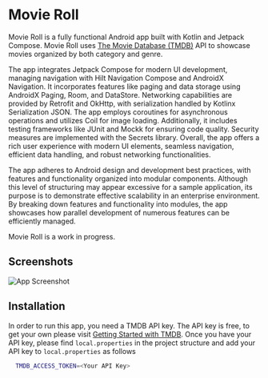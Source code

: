 
# Movie Roll

Movie Roll is a fully functional Android app built with Kotlin and Jetpack Compose. Movie Roll uses [The Movie Database (TMDB)](https://www.themoviedb.org/?language=en-US) API to showcase movies organized by both category and genre.

The app integrates Jetpack Compose for modern UI development, managing navigation with Hilt Navigation Compose and AndroidX Navigation. It incorporates features like paging and data storage using AndroidX Paging, Room, and DataStore. Networking capabilities are provided by Retrofit and OkHttp, with serialization handled by Kotlinx Serialization JSON. The app employs coroutines for asynchronous operations and utilizes Coil for image loading. Additionally, it includes testing frameworks like JUnit and Mockk for ensuring code quality. Security measures are implemented with the Secrets library. Overall, the app offers a rich user experience with modern UI elements, seamless navigation, efficient data handling, and robust networking functionalities.

The app adheres to Android design and development best practices, with features and functionality organized into modular components. Although this level of structuring may appear excessive for a sample application, its purpose is to demonstrate effective scalability in an enterprise environment. By breaking down features and functionality into modules, the app showcases how parallel development of numerous features can be efficiently managed. 

Movie Roll is a work in progress.




## Screenshots

![App Screenshot](https://via.placeholder.com/468x300?text=App+Screenshot+Here)


## Installation

In order to run this app, you need a TMDB API key. The API key is free, to get your own please visit [Getting Started with TMDB](https://developer.themoviedb.org/reference/intro/getting-started). Once you have your API key, please find `local.properties` in the project structure and add your API key to `local.properties` as follows

```bash
  TMDB_ACCESS_TOKEN=<Your API Key>
```
    
